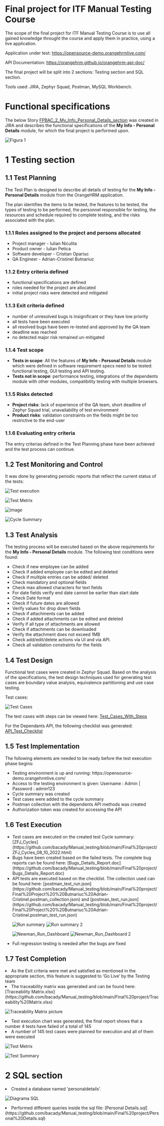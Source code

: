 <h1>Final project for ITF Manual Testing Course</h1>
The scope of the final project for ITF Manual Testing Course is to use all gained knowledge throught the course and apply them in practice, using a live application.

Application under test: https://opensource-demo.orangehrmlive.com/

API Documentation: https://orangehrm.github.io/orangehrm-api-doc/

The final project will be split into 2 sections: Testing section and SQL section.

Tools used: JIRA, Zephyr Squad, Postman, MySQL Workbench.

<h1>Functional specifications</h1>

The below Story [FPBAC_2_My_Info_Personal_Details_section](https://github.com/bacady/Manual_testing/blob/main/Final%20project/FPBAC_2_My_Info_Personal_Details_section.pdf)
was created in JIRA and describes the functional specifications of the <strong>My Info - Personal Details</strong> module, for which the final project is performed upon.

![Figura 1](https://user-images.githubusercontent.com/109169013/180651462-878814cf-bed5-4d60-9493-edc2289fdfd7.png)

<h1>1 Testing section</h1>

<h2>1.1 Test Planning</h2>
The Test Plan is designed to describe all details of testing for the <strong>My Info - Personal Details</strong> module from the OrangeHRM application.

The plan identifies the items to be tested, the features to be tested, the types of testing to be performed, the personnel responsible for testing, the resources and schedule required to complete testing, and the risks associated with the plan.

<h3>1.1.1 Roles assigned to the project and persons allocated</h3>
<ul>
<li>Project manager - Iulian Niculita</li> 
<li>Product owner - Iulian Petica</li> 
<li>Software developer - Cristian Opariuc</li>
<li>QA Engineer - Adrian-Cristinel Butnariuc</li>
</ul>

<h3>1.1.2 Entry criteria defined</h3>
<ul>
<li>functional specifications are defined</li>
<li>roles needed for the project are allocated</li>
<li>initial project risks were detected and mitigated</li>
</ul>

<h3>1.1.3 Exit criteria defined</h3>
<ul>
<li>number of unresolved bugs is insignificant or they have low priority</li>
<li>all tests have been executed</li>
<li>all resolved bugs have been re-tested and approved by the QA team</li>
<li>deadline was reached</li>
<li>no detected major risk remained un-mitigated</li>
</ul>

<h3>1.1.4 Test scope</h3>
<ul>
<li><strong>Tests in scope</strong>: All the features of <strong>My Info - Personal Details</strong> module which were defined in software requirement specs need to be tested: functional testing, GUI testing and API testing.</li>
<li><strong>Tests not in scope</strong>: performance testing, integrations of the dependents module with other modules, compatibility testing with multiple browsers.</li>
</ul>

<h3>1.1.5 Risks detected</h3>
<ul>
<li><strong>Project risks</strong>: lack of experience of the QA team, short deadline of Zephyr Squad trial, unavailability of test environment
<li><strong>Product risks</strong>: validation constraints on the fields might be too restrictive to the end-user
</ul>

<h3>1.1.6 Evaluating entry criteria</h3>
The entry criterias defined in the Test Planning phase have been achieved and the test process can continue.

<h2>1.2 Test Monitoring and Control</h2>
It was done by generating periodic reports that reflect the current status of the tests:

![Test execution](https://user-images.githubusercontent.com/109169013/188260625-c08fb5b6-d394-44c7-bba6-c7cfea254526.png)

![Test Metrix](https://user-images.githubusercontent.com/109169013/188260637-7d0cecea-560e-4a90-934f-33058b679258.png)


![image](https://user-images.githubusercontent.com/109169013/183851417-5c5fe6a3-6357-467e-bf0d-9256698dd579.png)

![Cycle Summary](https://user-images.githubusercontent.com/109169013/183852123-66ba56f4-ef5e-4023-ac49-66c35a36d7c8.png)


<h2>1.3 Test Analysis</h2>
The testing process will be executed based on the above requirements for the <strong>My Info - Personal Details</strong> module. The following test conditions were found:
<ul>
<li>Check if new employee can be added</li> 
<li>Check if added employee can be edited and deleted</li>
<li>Check if multiple entries can be added/ deleted</li>
<li>Check mandatory and optional fields</li>
<li>Check max allowed characters for text fields</li>
<li>For date fields verify end date cannot be earlier than start date</li>
<li>Check Date format</li>
<li>Check if future dates are allowed</li>
<li>Verify values for drop down fields</li>
<li>Check if attachments can be added</li>
<li>Check if added attachments can be edited and deleted</li>
<li>Verify if all type of attachments are allowed</li>
<li>Check if attachments can be downloaded</li>
<li>Verify the attachment does not exceed 1MB</li>
<li>Check add/edit/delete actions via UI and via API.</li>
<li>Check all validation constraints for the fields</li>
</ul>

<h2>1.4 Test Design</h2>
Functional test cases were created in Zephyr Squad. Based on the analysis of the specifications, the test design techniques used for generating test cases are boundary value analysis, equivalence partitioning and use case testing.

Test cases:

![Test Cases](https://user-images.githubusercontent.com/109169013/183852777-14a1cb4d-d183-4b1e-9d24-e4ca8282f675.png)

The test cases with steps can be viewed here: [Test_Cases_With_Steps](https://github.com/bacady/Manual_testing/blob/main/Final%20project/Test_Cases_With_Steps.xlsx)  

For the Dependants API, the following checklist was generated: [API_Test_Checklist](https://github.com/bacady/Manual_testing/blob/main/Final%20project/API_Test_Checklist.csv) 

<h2>1.5 Test Implementation</h2>
The following elements are needed to be ready before the test execution phase begins:
<ul>
<li>Testing environment is up and running: https://opensource-demo.orangehrmlive.com/</li>
<li>Access to the testing environment is given: Username : Admin | Password : admin123</li>
<li>Cycle summary was created</li>
<li>Test cases were added to the cycle summary</li>
<li>Postman collection with the dependents API methods was created</li>
<li>Authorization token was created for accessing the API</li>
</ul>
  
<h2>1.6 Test Execution</h2>
<ul>
<li>Test cases are executed on the created test Cycle summary: [ZFJ_Cycles](https://github.com/bacady/Manual_testing/blob/main/Final%20project/ZFJ_Cycles_08_10_2022.html)</li> 

<li>Bugs have been created based on the failed tests. The complete bug reports can be found here: [Bugs_Details_Report.doc](https://github.com/bacady/Manual_testing/blob/main/Final%20project/Bugs_Details_Report.doc)</li>

<li>API tests are executed based on the checklist. The collection used can be found here: [postman_test_run.json](https://github.com/bacady/Manual_testing/blob/main/Final%20project/Final%20Project%20%20Butnariuc%20Adrian-Cristinel.postman_collection.json) and [postman_test_run.json](https://github.com/bacady/Manual_testing/blob/main/Final%20project/Final%20Project%20%20Butnariuc%20Adrian-Cristinel.postman_test_run.json)
  
![Run summary](https://user-images.githubusercontent.com/109169013/183960980-3144a5ca-0059-483a-9d7d-796a4f093d6f.png)
![Run summary 2](https://user-images.githubusercontent.com/109169013/183961897-3e68f09a-c8ca-49e4-8f20-3d5f0b2a6a55.png)

![Newman_Run_Dashboard](https://user-images.githubusercontent.com/109169013/183946612-685316e2-0371-4bba-9d7c-d7d2aa7d4ad4.png)
![Newman_Run_Dashboard 2](https://user-images.githubusercontent.com/109169013/183959333-6e22566d-706f-4b99-b674-4a8aa83b18e7.png)</li>


<li>Full regression testing is needed after the bugs are fixed</li>
</ul>

<h2>1.7 Test Completion</h2>
<li>As the Exit criteria were met and satisfied as mentioned in the appropriate section, this feature is suggested to ‘Go Live’ by the Testing team</li>

<li>The traceability matrix was generated and can be found here: [Traceability Matrix.xlsx](https://github.com/bacady/Manual_testing/blob/main/Final%20project/Traceability%20Matrix.xlsx)</li>
  
![Traceability Matrix picture](https://user-images.githubusercontent.com/109169013/183964534-07ae781e-343c-4d70-8a92-49dff8851303.png)

<li>Test execution chart was generated, the final report shows that a number 4 tests have failed of a total of 145</li>
<li>A number of 145 test cases were planned for execution and all of them were executed</li>


![Test Metrix](https://user-images.githubusercontent.com/109169013/184294338-1ffdd8c7-fc60-4c2f-8d19-3c1dd220aac5.png)

![Test Summary](https://user-images.githubusercontent.com/109169013/184294027-c22e0a38-f0ad-4b83-943e-a8644a507bff.png)

<h1>2 SQL section</h1>

<li>Created a database named 'personaldetails'.</li>

![Diagrama SQL](https://user-images.githubusercontent.com/109169013/183947511-4f3d408e-d9b8-47c7-9266-14cd3a28b81d.png)

<li>Performed different queries inside the sql file: [Personal Details.sql](https://github.com/bacady/Manual_testing/blob/main/Final%20project/Personal%20Details.sql)</li>
